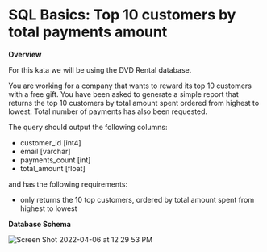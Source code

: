# SQL Basics: Top 10 customers by total payments amount

**Overview**

For this kata we will be using the DVD Rental database.

You are working for a company that wants to reward its top 10 customers with a free gift. You have been asked to generate a simple report that returns the top 10 customers by total amount spent ordered from highest to lowest. Total number of payments has also been requested.

The query should output the following columns:

* customer_id [int4]
* email [varchar]
* payments_count [int]
* total_amount [float]

and has the following requirements:

* only returns the 10 top customers, ordered by total amount spent from highest to lowest

**Database Schema**

![Screen Shot 2022-04-06 at 12 29 53 PM](https://user-images.githubusercontent.com/99494360/162022992-f7874270-d8cf-4b9b-9208-4fae6e4b31d5.png)
